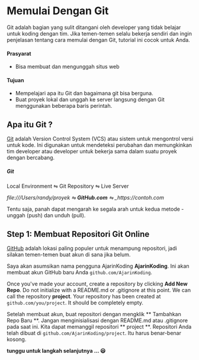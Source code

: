 # Memulai Dengan Git

Git adalah bagian yang sulit ditangani oleh developer yang tidak belajar untuk
koding dengan tim. Jika temen-temen selalu bekerja sendiri dan ingin penjelasan
tentang cara memulai dengan Git, tutorial ini cocok untuk Anda.

#### Prasyarat

- Bisa membuat dan mengunggah situs web

#### Tujuan

- Mempelajari apa itu Git dan bagaimana git bisa berguna.
- Buat proyek lokal dan unggah ke server langsung dengan Git menggunakan
  beberapa baris perintah.

## Apa itu Git ?

[Git](<https://en.wikipedia.org/wiki/Git_(software)>) adalah Version Control
System (VCS) atau sistem untuk mengontrol versi untuk kode. Ini digunakan untuk
mendeteksi perubahan dan memungkinkan tim developer atau developer untuk bekerja
sama dalam suatu proyek dengan bercabang.

##### Git

Local Environment ⇋ Git Repository ⇋ Live Server

_file:///Users/randy/proyek ⇋ **GitHub.com** ⇋ \_https://contoh.com_

Tentu saja, panah dapat mengarah ke segala arah untuk kedua metode - unggah
(push) dan unduh (pull).

## Step 1: Membuat Repositori Git Online

[GitHub](http://www.github.com) adalah lokasi paling populer untuk menampung
repositori, jadi silakan temen-temen buat akun di sana jika belum.

Saya akan asumsikan nama pengguna AjarinKoding **AjarinKoding**. Ini akan
membuat akun GitHub baru Anda `github.com/AjarinKoding`.

Once you've made your account, create a repository by clicking **Add New Repo**.
Do not initialize with a README.md or .gitignore at this point. We can call the
repository **project**. Your repository has been created at
`github.com/you/project`. It should be completely empty.

Setelah membuat akun, buat repositori dengan mengklik ** Tambahkan Repo Baru **.
Jangan menginisialisasi dengan README.md atau .gitignore pada saat ini. Kita
dapat memanggil repositori ** project **. Repositori Anda telah dibuat di
`github.com/AjarinKoding/project`. Itu harus benar-benar kosong.

**tunggu untuk langkah selanjutnya ... 😃**
